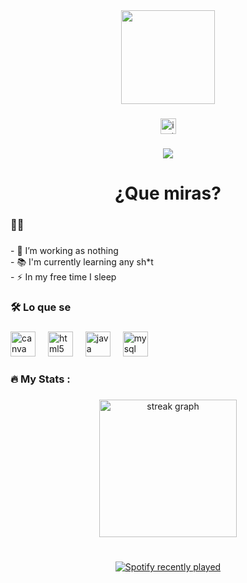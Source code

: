 <div align="center">
  <img height="150" src="https://encrypted-tbn0.gstatic.com/images?q=tbn:ANd9GcTl-NwZCDdROQsD8TPlGwr5NN3-PSZOretyFw&s"  />
</div>

###

<div align="center">
  <a href="https://www.instagram.com/crhisaa/" target="_blank">
    <img src="https://img.shields.io/static/v1?message=Instagram&logo=instagram&label=&color=E44053&logoColor=white&labelColor=&style=for-the-badge" height="25" alt="instagram logo"  />
  </a>
</div>

###

<div align="center">
  <img src="https://visitor-badge.laobi.icu/badge?page_id=crhisa.crhisa&"  />
</div>

###

<h1 align="center">¿Que miras?</h1>

###

<h3 align="left">👩‍💻</h3>

###

<p align="left">- 🔭 I’m working as nothing<br>- 📚 I'm currently learning any sh*t<br>- ⚡ In my free time I sleep</p>

###

<h3 align="left">🛠 Lo que se</h3>

###

<div align="left">
  <img src="https://cdn.jsdelivr.net/gh/devicons/devicon/icons/canva/canva-original.svg" height="40" alt="canva logo"  />
  <img width="12" />
  <img src="https://cdn.jsdelivr.net/gh/devicons/devicon/icons/html5/html5-original.svg" height="40" alt="html5 logo"  />
  <img width="12" />
  <img src="https://cdn.jsdelivr.net/gh/devicons/devicon/icons/java/java-original.svg" height="40" alt="java logo"  />
  <img width="12" />
  <img src="https://cdn.jsdelivr.net/gh/devicons/devicon/icons/mysql/mysql-original.svg" height="40" alt="mysql logo"  />
</div>

###

<h3 align="left">🔥   My Stats :</h3>

###

<div align="center">
  <img src="https://streak-stats.demolab.com?user=crhisa&locale=en&mode=daily&theme=dark&hide_border=false&border_radius=5&order=3" height="220" alt="streak graph"  />
</div>

###

<br clear="both">

<div align="center">
  <a href="https://open.spotify.com/user/crhisa">
    <img src="https://spotify-recently-played-readme.vercel.app/api?user=crhisa&count=2" alt="Spotify recently played"  />
  </a>
</div>

###
